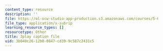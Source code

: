 ```yaml
---
content_type: resource
description: ''
file: https://ol-ocw-studio-app-production.s3.amazonaws.com/courses/5-61-physical-chemistry-fall-2017/3b040c2612b00847cd399c587c2431c5_yBCdnNIAiQg.srt
file_type: application/x-subrip
learning_resource_types: []
resourcetype: Other
title: 3play caption file
uid: 3b040c26-12b0-0847-cd39-9c587c2431c5
---
```

